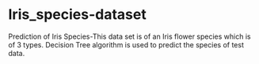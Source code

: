 # Iris_species-dataset
Prediction of Iris Species-This data set is of an Iris flower species which is of 3 types. Decision Tree algorithm is used to predict the species of test data.
